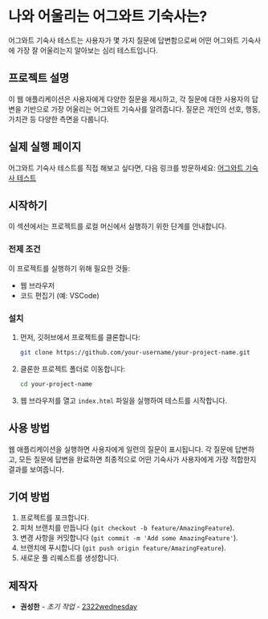 # 나와 어울리는 어그와트 기숙사는?

어그와트 기숙사 테스트는 사용자가 몇 가지 질문에 답변함으로써 어떤 어그와트 기숙사에 가장 잘 어울리는지 알아보는 심리 테스트입니다.

## 프로젝트 설명

이 웹 애플리케이션은 사용자에게 다양한 질문을 제시하고, 각 질문에 대한 사용자의 답변을 기반으로 가장 어울리는 어그와트 기숙사를 알려줍니다. 질문은 개인의 선호, 행동, 가치관 등 다양한 측면을 다룹니다.

## 실제 실행 페이지

어그와트 기숙사 테스트를 직접 해보고 싶다면, 다음 링크를 방문하세요: [어그와트 기숙사 테스트](https://2322wednesday.github.io/dormitorytest/)

## 시작하기

이 섹션에서는 프로젝트를 로컬 머신에서 실행하기 위한 단계를 안내합니다.

### 전제 조건

이 프로젝트를 실행하기 위해 필요한 것들:

- 웹 브라우저
- 코드 편집기 (예: VSCode)

### 설치

1. 먼저, 깃허브에서 프로젝트를 클론합니다:

    ```bash
    git clone https://github.com/your-username/your-project-name.git
    ```

2. 클론한 프로젝트 폴더로 이동합니다:

    ```bash
    cd your-project-name
    ```

3. 웹 브라우저를 열고 `index.html` 파일을 실행하여 테스트를 시작합니다.

## 사용 방법

웹 애플리케이션을 실행하면 사용자에게 일련의 질문이 표시됩니다. 각 질문에 답변하고, 모든 질문에 답변을 완료하면 최종적으로 어떤 기숙사가 사용자에게 가장 적합한지 결과를 보여줍니다.

## 기여 방법

1. 프로젝트를 포크합니다.
2. 피처 브랜치를 만듭니다 (`git checkout -b feature/AmazingFeature`).
3. 변경 사항을 커밋합니다 (`git commit -m 'Add some AmazingFeature'`).
4. 브랜치에 푸시합니다 (`git push origin feature/AmazingFeature`).
5. 새로운 풀 리퀘스트를 생성합니다.

## 제작자

- **권성한** - *초기 작업* - [2322wednesday](https://github.com/2322wednesday)
